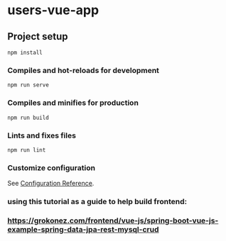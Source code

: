 # users-vue-app

## Project setup
```
npm install
```

### Compiles and hot-reloads for development
```
npm run serve
```

### Compiles and minifies for production
```
npm run build
```

### Lints and fixes files
```
npm run lint
```

### Customize configuration
See [Configuration Reference](https://cli.vuejs.org/config/).

### using this tutorial as a guide to help build frontend:
### https://grokonez.com/frontend/vue-js/spring-boot-vue-js-example-spring-data-jpa-rest-mysql-crud
